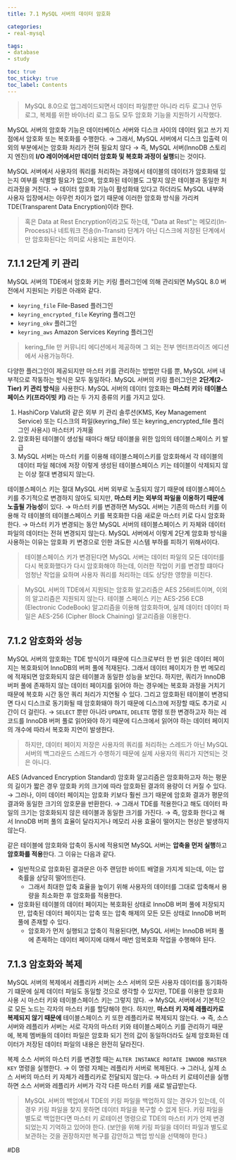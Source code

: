 ```yaml
---
title: 7.1 MySQL 서버의 데이터 암호화

categories:
- real-mysql

tags:
- database
- study

toc: true
toc_sticky: true
toc_label: Contents
---
```


> MySQL 8.0으로 업그레이드되면서 데이터 파일뿐만 아니라 리두 로그나 언두 로그, 복제를 위한 바이너리 로그 등도 모두 암호화 기능을 지원하기 시작했다.

MySQL 서버의 암호화 기능은 데이터베이스 서버와 디스크 사이의 데이터 읽고 쓰기 지점에서 암호화 또는 복호화를 수행한다.
→ 그래서, MySQL 서버에서 디스크 입출력 이외의 부분에서는 암호화 처리가 전혀 필요치 않다
→ 즉, MySQL 서버(InnoDB 스토리지 엔진)의 **I/O 레이어에서만 데이터 암호화 및 복호화 과정이 실행**되는 것이다.

MySQL 서버에서 사용자의 쿼리를 처리하는 과정에서 테이블의 데이터가 암호화돼 있는지 여부를 식별할 필요가 없으며, 암호화된 테이블도 그렇지 않은 테이블과 동일한 처리과정을 거친다.
→ 데이터 암호화 기능이 활성화돼 있다고 하더라도 MySQL 내부와 사용자 입장에서는 아무런 차이가 없기 때문에 이러한 암호화 방식을 가리켜 TDE(Transparent Data Encryption)이라 한다. 
> 혹은 Data at Rest Encryption이라고도 하는데, "Data at Rest"는 메모리(In-Process)나 네트워크 전송(In-Transit) 단계가 아닌 디스크에 저장된 단계에서만 암호화된다는 의미로 사용되는 표현이다.

## 7.1.1 2단계 키 관리
MySQL 서버의 TDE에서 암호화 키는 키링 플러그인에 의해 관리되면 MySQL 8.0 버전에서 지원되는 키링은 아래와 같다.
- `keyring_file` File-Based 플러그인
- `keyring_encrypted_file` Keyring 플러그인
- `keyring_okv` 플러그인
- `keyring_aws` Amazon Services Keyring 플러그인

> kering_file 만 커뮤니티 에디션에서 제공하며 그 외는 전부 엔터프라이즈 에디션에서 사용가능하다.

다양한 플러그인이 제공되지만 마스터 키를 관리하는 방법만 다를 뿐, MySQL 서버 내부적으로 작동하는 방식은 모두 동일하다. 
MySQL 서버의 키링 플러그인은 **2단계(2-Tier) 키 관리 방식**을 사용한다.
MySQL 서버의 데이터 암호화는 **마스터 키**와 **테이블스페이스 키(프라이빗 키)** 라는 두 가지 종류의 키를 가지고 있다.
1. HashiCorp Valut와 같은 외부 키 관리 솔루션(KMS, Key Management Service) 또는 디스크의 파일(keyring_file) 또는 keyring_encrypted_file 플러그인 사용시) 마스터키 가져옮
2. 암호화된 테이블이 생성될 때마다 해당 테이블을 위한 임의의 테이블스페이스 키 발급
3. MySQL 서버는 마스터 키를 이용해 테이블스페이스키를 암호화해서 각 테이블의 데이터 파일 헤더에 저장
이렇게 생성된 테이블스페이스 키는 테이블이 삭제되지 않는 이상 절대 변경되지 않는다.

테이블스페이스 키는 절대 MySQL 서버 외부로 노출되지 않기 때문에 테이블스페이스 키를 주기적으로 변경하지 않아도 되지만, **마스터 키는 외부의 파일을 이용하기 때문에 노출될 가능성**이 있다.
→ 마스터 키를 변경하면 MySQL 서버는 기존의 마스터 키를 이용해 각 테이블의 테이블스페이스 키를 복호화한 다음 새로운 마스터 키로 다시 암호화한다.
→  마스터 키가 변경되는 동안 MySQL 서버의 테이블스페이스 키 자체와 데이터 파일의 데이터는 전혀 변경되지 않는다.
MySQL 서버에서 이렇게 2단계 암호화 방식을 사용하는 이유는 암호화 키 변경으로 인한 과도한 시스템 부하를 피하기 위해서이다.
> 테이블스페이스 키가 변경된다면 MySQL 서버는 데이터 파일의 모든 데이터를 다시 복호화했다가 다시 암호화해야 하는데, 이러한 작업이 키를 변경할 떄마다 엄청난 작업을 요하며 사용자 쿼리를 처리하는 데도 상당한 영향을 미친다.

> MySQL 서버의 TDE에서 지원되는 암호화 알고리즘은 AES 256비트이며, 이외의 알고리즘은 지원되지 않는다.
> 테이블 스페이스 키는 AES-256 ECB (Electronic CodeBook) 알고리즘을 이용해 암호화하며, 실제 데이터 데이터 파일은 AES-256 (Cipher Block Chaining) 알고리즘을 이용한다.

## 7.1.2 암호화와 성능
MySQL 서버의 암호화는 TDE 방식이기 때문에 디스크로부터 한 번 읽은 데이터 페이지는 복호화되어 InnoDB의 버퍼 풀에 적재된다. 그래서 데이터 페이지가 한 번 메모리에 적재되면 암호화되지 않은 테이블과 동일한 성능을 보인다.
하지만, 쿼리가 InnoDB 버퍼 풀에 존재하지 않는 데이터 페이지를 읽어야 하는 경우에는 복호화 과정을 거치기 때문에 복호화 시간 동안 쿼리 처리가 지연될 수 있다. 그리고 암호화된 테이블이 변경되면 다시 디스크로 동기화될 때 암호화돼야 하기 때문에 디스크에 저장할 때도 추가로 시간이 더 걸린다.
→  `SELECT` 뿐만 아니라 `UPDATE`, `DELETE` 명령 또한 변경하고자 하는 레코드를 InnoDB 버퍼 풀로 읽어와야 하기 때문에 디스크에서 읽어야 하는 데이터 페이지의 개수에 따라서 복호화 지연이 발생한다.
>  하지만, 데이터 페이지 저장은 사용자의 쿼리를 처리하는 스레드가 아닌 MySQL 서버의 백그라운드 스레드가 수행하기 때문에 실제 사용자의 쿼리가 지연되는 것은 아니다.

AES (Advanced Encryption Standard) 암호화 알고리즘은 암호화하고자 하는 평문의 길이가 짧은 경우 암호화 키의 크기에 따라 암호화된 결과의 용량이 더 커질 수 있다.
→ 그러나, 이미 데이터 페이지는 암호화 키보다 훨씬 크기 때문에 암호화 결과가 평문의 결과와 동일한 크기의 암호문을 반환한다.
→ 그래서 TDE를 적용한다고 해도 데이터 파일의 크기는 암호화되지 않은 테이블과 동일한 크기를 가진다. 
→ 즉, 암호화 한다고 해서 InnoDB 버퍼 풀의 효율이 달라지거나 메모리 사용 효율이 떨어지는 현상은 발생하지 않는다.

같은 테이블에 암호화와 압축이 동시에 적용되면 MySQL 서버는 **압축을 먼저 실행**하고 **암호화를 적용**한다. 그 이유는 다음과 같다.
- 일반적으로 암호화된 결과문은 아주 랜덤한 바이트 배열을 가지게 되는데, 이는 압축률을 상당히 떨어뜨린다.
	- 그래서 최대한 압축 효율을 높이기 위해 사용자의 데이터를 그대로 압축해서 용량을 최소화한 후 암호화를 적용한다.
- 암호화된 테이블의 데이터 페이지는 복호화된 상태로 InnoDB 버퍼 풀에 저장되지만, 압축된 데이터 페이지는 압축 또는 압축 해제의 모든 모든 상태로 InnoDB 버퍼 풀에 존재할 수 있다.
	- 암호화가 먼저 실행되고 압축이 적용된다면, MySQL 서버는 InnoDB 버퍼 풀에 존재하는 데이터 페이지에 대해서 매번 암복호화 작업을 수행해야 된다.

## 7.1.3 암호화와 복제
MySQL 서버의 복제에서 레플리카 서버는 소스 서버의 모든 사용자 데이터를 동기화하기 떄문에 실제 데이터 파일도 동일할 것으로 생각할 수 있지만, TDE를 이용한 암호화 사용 시 마스터 키와 테이블스페이스 키는 그렇지 않다.
→ MySQL 서버에서 기본적으로 모든 노드는 각자의 마스터 키를 할당해야 한다. 하지만, **마스터 키 자체 레플리카로 복제되지 않기 때문에** 테이블스페이스 키 또한 레플리카로 복제되지 않는다.
→ 즉, 소스 서버와 레플리카 서버는 서로 각자의 마스터 키와 테이블스페이스 키를 관리하기 때문에, 복제 멤버들의 데이터 파일은 암호화 되기 전의 값이 동일하더라도 실제 암호화된 데이터가 저장된 데이터 파일의 내용은 완전히 달라진다.

복제 소스 서버의 마스터 키를 변경할 때는 `ALTER INSTANCE ROTATE INNODB MASTER KEY` 명령을 실행한다.
→ 이 명령 자체는 레플리카 서버로 복제된다.
→ 그러나, 실제 소스 서버의 마스터 키 자체가 레플리카로 전달되지 않는다.
→ 마스터 키 로테이션을 실행하면 소스 서버와 레플리카 서버가 각각 다른 마스터 키를 새로 발급받는다.
> MySQL 서버의 백업에서 TDE의 키링 파일을 백업하지 않는 경우가 있는데, 이 경우 키링 파일을 찾지 못하면 데이터 파일을 복구할 수 없게 된다.
> 키링 파일을 별도로 백업한다면 마스터 키 로테이션 명령으로 TDE의 마스터 키가 언제 변경되었는지 기억하고 있어야 한다. 
> (보안을 위해 키링 파일을 데이터 파일과 별도로 보관하는 것을 권장하지만 복구를 감안하고 백업 방식을 선택해야 한다.)

#DB 